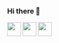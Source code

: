 ### Hi there 👋



<div style="display: inline-block">
  <img style="height:32px;"  src="https://cdn.jsdelivr.net/gh/devicons/devicon/icons/javascript/javascript-original.svg" />
  <img style="height:32px;"  src="https://cdn.jsdelivr.net/gh/devicons/devicon/icons/react/react-original.svg" />
  <img style="height:32px;"  src="https://cdn.jsdelivr.net/gh/devicons/devicon/icons/mongodb/mongodb-original.svg" />
          
          
  
</div>
